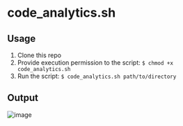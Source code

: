 # code_analytics.sh

## Usage

1. Clone this repo
2. Provide execution permission to the script: `$ chmod +x code_analytics.sh`
3. Run the script: `$ code_analytics.sh path/to/directory`

## Output

![image](https://github.com/jofftiquez/code_analytics.sh/assets/8638243/9e45f903-6cd4-4d7b-b24b-0852e8e664cf)

